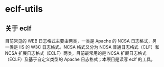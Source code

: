 # eclf-utils

## 关于 eclf

目前常见的 WEB 日志格式主要由两类，一类是 Apache 的 NCSA 日志格式，另一类是 IIS 的 W3C 日志格式。NCSA 格式又分为 NCSA 普通日志格式（CLF）和 NCSA 扩展日志格式（ECLF）两类，目前最常用的是 NCSA 扩展日志格式（ECLF）及基于自定义类型的 Apache 日志格式；本项目是读写 eclf 的工具。
